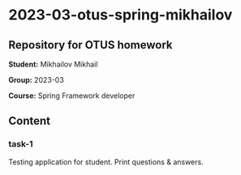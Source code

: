 # 2023-03-otus-spring-mikhailov
## Repository for OTUS homework

**Student:** Mikhailov Mikhail

**Group:** 2023-03

**Course:** Spring Framework developer

## Content

### task-1

Testing application for student. Print questions & answers.